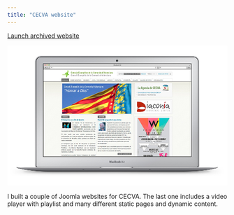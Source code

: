 ```yaml
---
title: "CECVA website"
---
```


<p class="work-links">
<a class="btn icon icon-external" href="http://cecva.herokuapp.com" target="_blank">Launch archived website</a>
</p>

![](./images/1.jpg)

I built a couple of Joomla websites for CECVA. The last one includes a video player with playlist and many different static pages and dynamic content.
